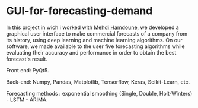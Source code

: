 # GUI-for-forecasting-demand

In this project in wich i worked with [Mehdi Hamdoune](https://github.com/mehdi99hamd), we developed a graphical user interface to make commercial forecasts of a company from its history, using deep learning and machine learning algorithms. On our software, we made available to the user five forecasting algorithms while evaluating their accuracy and performance in order to obtain the best forecast's result.

Front end: PyQt5. 

Back-end: Numpy, Pandas, Matplotlib, Tensorflow, Keras, Scikit-Learn, etc.

Forecasting methods : exponential smoothing (Single, Double, Holt-Winters) - LSTM - ARIMA.
